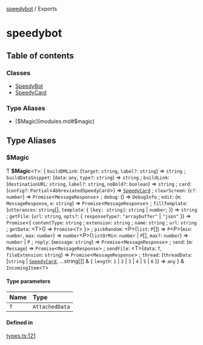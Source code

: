 [speedybot](README.md) / Exports

# speedybot

## Table of contents

### Classes

- [SpeedyBot](classes/SpeedyBot.md)
- [SpeedyCard](classes/SpeedyCard.md)

### Type Aliases

- [$Magic](modules.md#$magic)

## Type Aliases

### $Magic

Ƭ **$Magic**<`T`\>: { `buildDMLink`: (`target`: `string`, `label?`: `string`) => `string` ; `buildDataSnippet`: (`data`: `any`, `type?`: `string`) => `string` ; `buildLink`: (`destinationURL`: `string`, `label?`: `string`, `noBold?`: `boolean`) => `string` ; `card`: (`config?`: `Partial`<`AbbreviatedSpeedyCard`\>) => [`SpeedyCard`](classes/SpeedyCard.md) ; `clearScreen`: (`c?`: `number`) => `Promise`<`MessageResponse`\> ; `debug`: () => `DebugInfo` ; `edit`: (`m`: `MessageResponse`, `e`: `string`) => `Promise`<`MessageResponse`\> ; `fillTemplate`: (`utterances`: `string`[], `template`: { `[key: string]`: `string` \| `number`;  }) => `string` ; `getFile`: (`url`: `string`, `opts?`: { `responseType?`: ``"arraybuffer"`` \| ``"json"``  }) => `Promise`<{ `contentType`: `string` ; `extension`: `string` ; `name`: `string` ; `url`: `string` ; `getData`: <T\>() => `Promise`<`T`\>  }\> ; `pickRandom`: <P\>(`list`: `P`[]) => `P`<P\>(`min`: `number`, `max`: `number`) => `number`<P\>(`listOrMin`: `number` \| `P`[], `max?`: `number`) => `number` \| `P` ; `reply`: (`message`: `string`) => `Promise`<`MessageResponse`\> ; `send`: (`m`: `Message`) => `Promise`<`MessageResponse`\> ; `sendFile`: <T\>(`data`: `T`, `fileExtension`: `string`) => `Promise`<`MessageResponse`\> ; `thread`: (`threadData`: [`string` \| [`SpeedyCard`](classes/SpeedyCard.md), ...string[]] & { `length`: ``1`` \| ``2`` \| ``3`` \| ``4`` \| ``5`` \| ``6``  }) => `any`  } & `IncomingItem`<`T`\>

#### Type parameters

| Name | Type |
| :------ | :------ |
| `T` | `AttachedData` |

#### Defined in

[types.ts:121](https://github.com/valgaze/speedybot/blob/a62c7f8/src/types.ts#L121)
